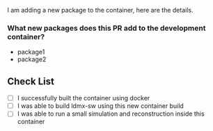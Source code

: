 
I am adding a new package to the container, here are the details.

### What new packages does this PR add to the development container?
- package1
- package2

## Check List
- [ ] I successfully built the container using docker
- [ ] I was able to build ldmx-sw using this new container build
- [ ] I was able to run a small simulation and reconstruction inside this container
